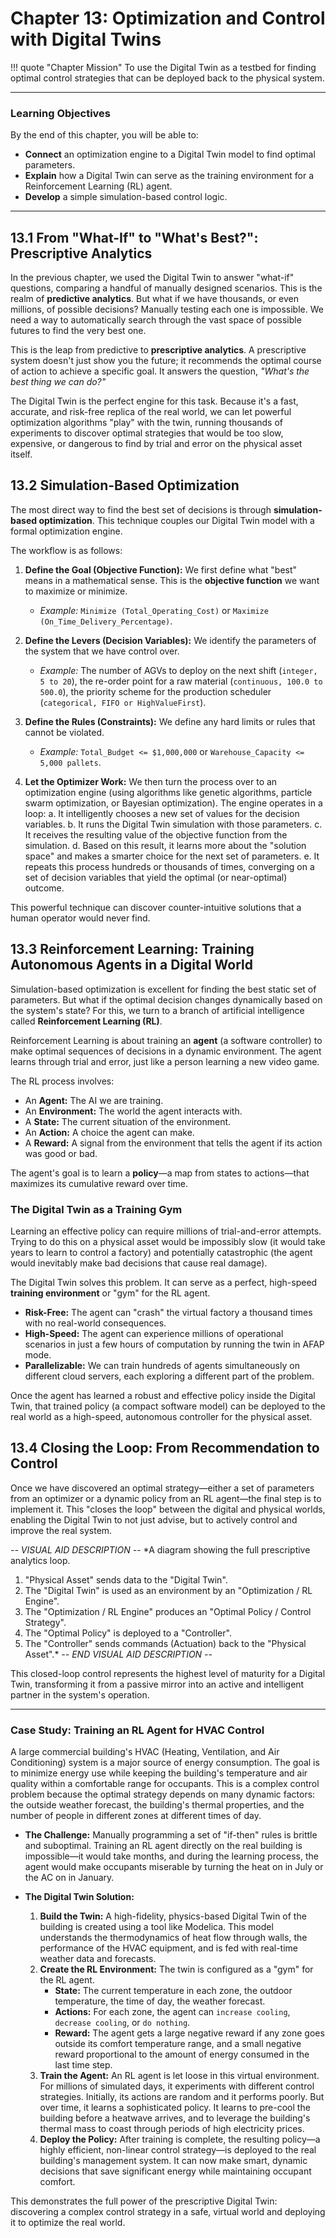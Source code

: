 # Chapter 13: Optimization and Control with Digital Twins

!!! quote "Chapter Mission"
    To use the Digital Twin as a testbed for finding optimal control strategies that can be deployed back to the physical system.

---

### Learning Objectives

By the end of this chapter, you will be able to:

*   **Connect** an optimization engine to a Digital Twin model to find optimal parameters.
*   **Explain** how a Digital Twin can serve as the training environment for a Reinforcement Learning (RL) agent.
*   **Develop** a simple simulation-based control logic.

---

## 13.1 From "What-If" to "What's Best?": Prescriptive Analytics

In the previous chapter, we used the Digital Twin to answer "what-if" questions, comparing a handful of manually designed scenarios. This is the realm of **predictive analytics**. But what if we have thousands, or even millions, of possible decisions? Manually testing each one is impossible. We need a way to automatically search through the vast space of possible futures to find the very best one.

This is the leap from predictive to **prescriptive analytics**. A prescriptive system doesn't just show you the future; it recommends the optimal course of action to achieve a specific goal. It answers the question, *"What's the best thing we can do?"*

The Digital Twin is the perfect engine for this task. Because it's a fast, accurate, and risk-free replica of the real world, we can let powerful optimization algorithms "play" with the twin, running thousands of experiments to discover optimal strategies that would be too slow, expensive, or dangerous to find by trial and error on the physical asset itself.

## 13.2 Simulation-Based Optimization

The most direct way to find the best set of decisions is through **simulation-based optimization**. This technique couples our Digital Twin model with a formal optimization engine.

The workflow is as follows:

1.  **Define the Goal (Objective Function):** We first define what "best" means in a mathematical sense. This is the **objective function** we want to maximize or minimize.
    *   *Example:* `Minimize (Total_Operating_Cost)` or `Maximize (On_Time_Delivery_Percentage)`.

2.  **Define the Levers (Decision Variables):** We identify the parameters of the system that we have control over.
    *   *Example:* The number of AGVs to deploy on the next shift (`integer, 5 to 20`), the re-order point for a raw material (`continuous, 100.0 to 500.0`), the priority scheme for the production scheduler (`categorical, FIFO or HighValueFirst`).

3.  **Define the Rules (Constraints):** We define any hard limits or rules that cannot be violated.
    *   *Example:* `Total_Budget <= $1,000,000` or `Warehouse_Capacity <= 5,000 pallets`.

4.  **Let the Optimizer Work:** We then turn the process over to an optimization engine (using algorithms like genetic algorithms, particle swarm optimization, or Bayesian optimization). The engine operates in a loop:
    a.  It intelligently chooses a new set of values for the decision variables.
    b.  It runs the Digital Twin simulation with those parameters.
    c.  It receives the resulting value of the objective function from the simulation.
    d.  Based on this result, it learns more about the "solution space" and makes a smarter choice for the next set of parameters.
    e.  It repeats this process hundreds or thousands of times, converging on a set of decision variables that yield the optimal (or near-optimal) outcome.

This powerful technique can discover counter-intuitive solutions that a human operator would never find.

## 13.3 Reinforcement Learning: Training Autonomous Agents in a Digital World

Simulation-based optimization is excellent for finding the best static set of parameters. But what if the optimal decision changes dynamically based on the system's state? For this, we turn to a branch of artificial intelligence called **Reinforcement Learning (RL)**.

Reinforcement Learning is about training an **agent** (a software controller) to make optimal sequences of decisions in a dynamic environment. The agent learns through trial and error, just like a person learning a new video game.

The RL process involves:
*   An **Agent:** The AI we are training.
*   An **Environment:** The world the agent interacts with.
*   A **State:** The current situation of the environment.
*   An **Action:** A choice the agent can make.
*   A **Reward:** A signal from the environment that tells the agent if its action was good or bad.

The agent's goal is to learn a **policy**—a map from states to actions—that maximizes its cumulative reward over time.

### The Digital Twin as a Training Gym
Learning an effective policy can require millions of trial-and-error attempts. Trying to do this on a physical asset would be impossibly slow (it would take years to learn to control a factory) and potentially catastrophic (the agent would inevitably make bad decisions that cause real damage).

The Digital Twin solves this problem. It can serve as a perfect, high-speed **training environment** or "gym" for the RL agent.

*   **Risk-Free:** The agent can "crash" the virtual factory a thousand times with no real-world consequences.
*   **High-Speed:** The agent can experience millions of operational scenarios in just a few hours of computation by running the twin in AFAP mode.
*   **Parallelizable:** We can train hundreds of agents simultaneously on different cloud servers, each exploring a different part of the problem.

Once the agent has learned a robust and effective policy inside the Digital Twin, that trained policy (a compact software model) can be deployed to the real world as a high-speed, autonomous controller for the physical asset.

## 13.4 Closing the Loop: From Recommendation to Control

Once we have discovered an optimal strategy—either a set of parameters from an optimizer or a dynamic policy from an RL agent—the final step is to implement it. This "closes the loop" between the digital and physical worlds, enabling the Digital Twin to not just advise, but to actively control and improve the real system.

*-- VISUAL AID DESCRIPTION --*
*A diagram showing the full prescriptive analytics loop.
1. "Physical Asset" sends data to the "Digital Twin".
2. The "Digital Twin" is used as an environment by an "Optimization / RL Engine".
3. The "Optimization / RL Engine" produces an "Optimal Policy / Control Strategy".
4. The "Optimal Policy" is deployed to a "Controller".
5. The "Controller" sends commands (Actuation) back to the "Physical Asset".*
*-- END VISUAL AID DESCRIPTION --*

This closed-loop control represents the highest level of maturity for a Digital Twin, transforming it from a passive mirror into an active and intelligent partner in the system's operation.

---

### Case Study: Training an RL Agent for HVAC Control

A large commercial building's HVAC (Heating, Ventilation, and Air Conditioning) system is a major source of energy consumption. The goal is to minimize energy use while keeping the building's temperature and air quality within a comfortable range for occupants. This is a complex control problem because the optimal strategy depends on many dynamic factors: the outside weather forecast, the building's thermal properties, and the number of people in different zones at different times of day.

*   **The Challenge:** Manually programming a set of "if-then" rules is brittle and suboptimal. Training an RL agent directly on the real building is impossible—it would take months, and during the learning process, the agent would make occupants miserable by turning the heat on in July or the AC on in January.

*   **The Digital Twin Solution:**
    1.  **Build the Twin:** A high-fidelity, physics-based Digital Twin of the building is created using a tool like Modelica. This model understands the thermodynamics of heat flow through walls, the performance of the HVAC equipment, and is fed with real-time weather data and forecasts.
    2.  **Create the RL Environment:** The twin is configured as a "gym" for the RL agent.
        *   **State:** The current temperature in each zone, the outdoor temperature, the time of day, the weather forecast.
        *   **Actions:** For each zone, the agent can `increase cooling`, `decrease cooling`, or `do nothing`.
        *   **Reward:** The agent gets a large negative reward if any zone goes outside its comfort temperature range, and a small negative reward proportional to the amount of energy consumed in the last time step.
    3.  **Train the Agent:** An RL agent is let loose in this virtual environment. For millions of simulated days, it experiments with different control strategies. Initially, its actions are random and it performs poorly. But over time, it learns a sophisticated policy. It learns to pre-cool the building before a heatwave arrives, and to leverage the building's thermal mass to coast through periods of high electricity prices.
    4.  **Deploy the Policy:** After training is complete, the resulting policy—a highly efficient, non-linear control strategy—is deployed to the real building's management system. It can now make smart, dynamic decisions that save significant energy while maintaining occupant comfort.

This demonstrates the full power of the prescriptive Digital Twin: discovering a complex control strategy in a safe, virtual world and deploying it to optimize the real world.